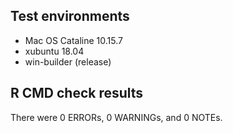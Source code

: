 ## Test environments
* Mac OS Cataline 10.15.7
* xubuntu 18.04
* win-builder (release)

## R CMD check results
There were 0 ERRORs, 0 WARNINGs, and 0 NOTEs.

